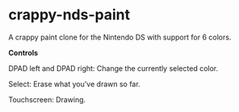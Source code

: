 # crappy-nds-paint

A crappy paint clone for the Nintendo DS with support for 6 colors.

**Controls**

DPAD left and DPAD right: Change the currently selected color.

Select: Erase what you've drawn so far.

Touchscreen: Drawing.
